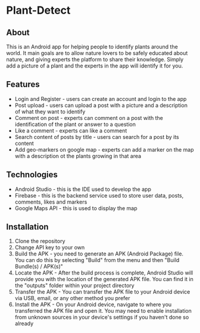 # Plant-Detect
## About
This is an Android app for helping people to identify plants around the world.
It main goals are to allow nature lovers to be safely educated about nature, and giving experts the platform to share their knowledge.
Simply add a picture of a plant and the experts in the app will identify it for you.
## Features
* Login and Register - users can create an account and login to the app
* Post upload - users can upload a post with a picture and a description of what they want to identify
* Comment on post - experts can comment on a post with the identification of the plant or answer to a question
* Like a comment - experts can like a comment
* Search content of posts by title - users can search for a post by its content
* Add geo-markers on google map - experts can add a marker on the map with a description ot the plants growing in that area
## Technologies
* Android Studio - this is the IDE used to develop the app
* Firebase - this is the backend service used to store user data, posts, comments, likes and markers
* Google Maps API - this is used to display the map
## Installation
1. Clone the repository
2. Change API key to your own 
3. Build the APK - you need to generate an APK (Android Package) file. You can do this by selecting "Build" from the menu and then "Build Bundle(s) / APK(s)"
4. Locate the APK - After the build process is complete, Android Studio will provide you with the location of the generated APK file. You can find it in the "outputs" folder within your project directory
5. Transfer the APK - You can transfer the APK file to your Android device via USB, email, or any other method you prefer
6. Install the APK - On your Android device, navigate to where you transferred the APK file and open it. You may need to enable installation from unknown sources in your device's settings if you haven't done so already



